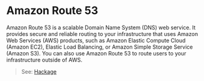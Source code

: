 # Amazon Route 53

Amazon Route 53 is a scalable Domain Name System (DNS) web service. It provides secure and reliable routing to your infrastructure that uses Amazon Web Services (AWS) products, such as Amazon Elastic Compute Cloud (Amazon EC2), Elastic Load Balancing, or Amazon Simple Storage Service (Amazon S3). You can also use Amazon Route 53 to route users to your infrastructure outside of AWS.

> See: [Hackage](hackage.haskell.org/package/amazonka-route53)
